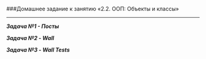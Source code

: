 ###Домашнее задание к занятию «2.2. ООП: Объекты и классы»
___________________
***Задача №1 - Посты***

***Задача №2 - Wall***

***Задача №3 - Wall Tests***

